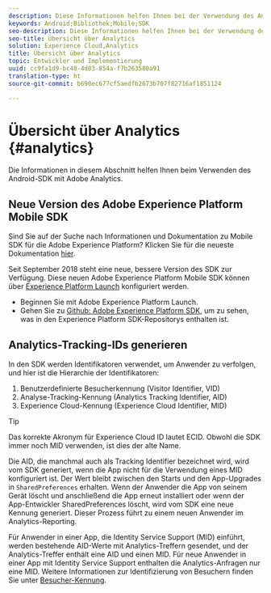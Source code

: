 ```yaml
---
description: Diese Informationen helfen Ihnen bei der Verwendung des Android-SDK mit Adobe Analytics.
keywords: Android;Bibliothek;Mobile;SDK
seo-description: Diese Informationen helfen Ihnen bei der Verwendung des Android-SDK mit Adobe Analytics.
seo-title: Übersicht über Analytics
solution: Experience Cloud,Analytics
title: Übersicht über Analytics
topic: Entwickler und Implementierung
uuid: cc9fa1d9-bc48-4d03-854a-f7b263580a91
translation-type: ht
source-git-commit: b690ec677cf5aedfb2673b707f82716af1851124

---
```



# Übersicht über Analytics {#analytics}

Die Informationen in diesem Abschnitt helfen Ihnen beim Verwenden des Android-SDK mit Adobe Analytics.

## Neue Version des Adobe Experience Platform Mobile SDK

Sind Sie auf der Suche nach Informationen und Dokumentation zu Mobile SDK für die Adobe Experience Platform? Klicken Sie für die neueste Dokumentation [hier](https://aep-sdks.gitbook.io/docs/).

Seit September 2018 steht eine neue, bessere Version des SDK zur Verfügung. Diese neuen Adobe Experience Platform Mobile SDK können über [Experience Platform Launch](https://www.adobe.com/de/experience-platform/launch.html) konfiguriert werden.

* Beginnen Sie mit Adobe Experience Platform Launch.
* Gehen Sie zu [Github: Adobe Experience Platform SDK](https://github.com/Adobe-Marketing-Cloud/acp-sdks), um zu sehen, was in den Experience Platform SDK-Repositorys enthalten ist.

## Analytics-Tracking-IDs generieren

In den SDK werden Identifikatoren verwendet, um Anwender zu verfolgen, und hier ist die Hierarchie der Identifikatoren:

1. Benutzerdefinierte Besucherkennung (Visitor Identifier, VID)
2. Analyse-Tracking-Kennung (Analytics Tracking Identifier, AID)
3. Experience Cloud-Kennung (Experience Cloud Identifier, MID)

>[!TIP]
>
>Das korrekte Akronym für Experience Cloud ID lautet ECID. Obwohl die SDK immer noch MID verwenden, ist dies der alte Name.

Die AID, die manchmal auch als Tracking Identifier bezeichnet wird, wird vom SDK generiert, wenn die App nicht für die Verwendung eines MID konfiguriert ist. Der Wert bleibt zwischen den Starts und den App-Upgrades in `SharedPreferences` erhalten. Wenn der Anwender die App von seinem Gerät löscht und anschließend die App erneut installiert oder wenn der App-Entwickler SharedPreferences löscht, wird vom SDK eine neue Kennung generiert. Dieser Prozess führt zu einem neuen Anwender im Analytics-Reporting.

Für Anwender in einer App, die Identity Service Support (MID) einführt, werden bestehende AID-Werte mit Analytics-Treffern gesendet, und der Analytics-Treffer enthält eine AID und einen MID. Für neue Anwender in einer App mit Identity Service Support enthalten die Analytics-Anfragen nur eine MID. Weitere Informationen zur Identifizierung von Besuchern finden Sie unter [Besucher-Kennung](https://docs.adobe.com/content/help/de-DE/analytics/export/analytics-data-feed/data-feed-contents/datafeeds-visid.html).